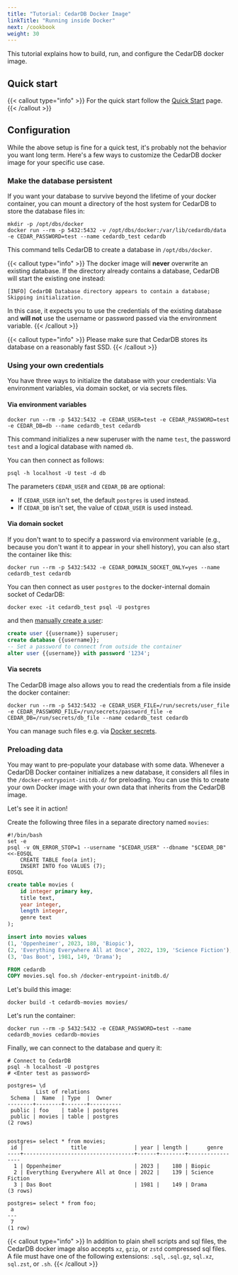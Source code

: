 ```yaml
---
title: "Tutorial: CedarDB Docker Image"
linkTitle: "Running inside Docker"
next: /cookbook
weight: 30
---
```


This tutorial explains how to build, run, and configure the CedarDB docker image.


## Quick start

{{< callout type="info" >}}
For the quick start follow the [Quick Start](/docs/getting_started/quickstart) page.
{{< /callout >}}

## Configuration

While the above setup is fine for a quick test, it's probably not the behavior you want long term.
Here's a few ways to customize the CedarDB docker image for your specific use case.

### Make the database persistent

If you want your database to survive beyond the lifetime of your docker container, 
you can mount a directory of the host system for CedarDB to store the database files in:

```shell
mkdir -p /opt/dbs/docker
docker run --rm -p 5432:5432 -v /opt/dbs/docker:/var/lib/cedardb/data -e CEDAR_PASSWORD=test --name cedardb_test cedardb
```
This command tells CedarDB to create a database in `/opt/dbs/docker`.

{{< callout type="info" >}}
The docker image will **never** overwrite an existing database.
If the directory already contains a database, CedarDB will start the existing one instead:

`[INFO] CedarDB Database directory appears to contain a database; Skipping initialization.`

In this case, it expects you to use the credentials of the existing database 
and **will not** use the username or password passed via the environment variable.
{{< /callout >}}


{{< callout type="info" >}}
Please make sure that CedarDB stores its database on a reasonably fast SSD.
{{< /callout >}}

### Using your own credentials
You have three ways to initialize the database with your credentials: Via environment variables, via domain socket, or via secrets files.

#### Via environment variables
```shell
docker run --rm -p 5432:5432 -e CEDAR_USER=test -e CEDAR_PASSWORD=test -e CEDAR_DB=db --name cedardb_test cedardb
```
This command initializes a new superuser with the name `test`, the password `test` and a logical database with named `db`. 

You can then connect as follows:
```shell
psql -h localhost -U test -d db
```

The parameters `CEDAR_USER` and `CEDAR_DB` are optional:
- If `CEDAR_USER` isn't set, the default `postgres` is used instead.
- If `CEDAR_DB` isn't set, the value of `CEDAR_USER` is used instead. 


#### Via domain socket

If you don't want to to specify a password via environment variable (e.g., because you don't want it to appear in your shell history), you can also start the container like this:
```shell
docker run --rm -p 5432:5432 -e CEDAR_DOMAIN_SOCKET_ONLY=yes --name cedardb_test cedardb
```
You can then connect as user `postgres` to the docker-internal domain socket of CedarDB:
```shell
docker exec -it cedardb_test psql -U postgres
```
and then [manually create a user](/docs/references/sqlreference/statements/createrole):
```sql
create user {{username}} superuser;
create database {{username}};
-- Set a password to connect from outside the container
alter user {{username}} with password '1234';
```

#### Via secrets

The CedarDB image also allows you to read the credentials from a file inside the docker container:
```shell
docker run --rm -p 5432:5432 -e CEDAR_USER_FILE=/run/secrets/user_file -e CEDAR_PASSWORD_FILE=/run/secrets/password_file -e CEDAR_DB=/run/secrets/db_file --name cedardb_test cedardb
```
You can manage such files e.g. via [Docker secrets](https://docs.docker.com/engine/swarm/secrets/).

### Preloading data

You may want to pre-populate your database with some data. 
Whenever a CedarDB Docker container initializes a new database, it considers all files in the `/docker-entrypoint-initdb.d/` for preloading.
You can use this to create your own Docker image with your own data that inherits from the CedarDB image.

Let's see it in action!

Create the following three files in a separate directory named `movies`:

```shell {filename="movies/foo.sh"}
#!/bin/bash
set -e
psql -v ON_ERROR_STOP=1 --username "$CEDAR_USER" --dbname "$CEDAR_DB" <<-EOSQL
	CREATE TABLE foo(a int);
	INSERT INTO foo VALUES (7);
EOSQL
```

```sql {filename="movies/movies.sql"}
create table movies (
    id integer primary key,
    title text,
    year integer,
    length integer,
    genre text
);

insert into movies values
(1, 'Oppenheimer', 2023, 180, 'Biopic'),
(2, 'Everything Everywhere All at Once', 2022, 139, 'Science Fiction'),
(3, 'Das Boot', 1981, 149, 'Drama');
```

```Dockerfile {filename="movies/Dockerfile"}
FROM cedardb
COPY movies.sql foo.sh /docker-entrypoint-initdb.d/
```

Let's build this image:

```shell
docker build -t cedardb-movies movies/
```

Let's run the container:

```shell
docker run --rm -p 5432:5432 -e CEDAR_PASSWORD=test --name cedardb_movies cedardb-movies
```

Finally, we can connect to the database and query it:
```shell
# Connect to CedarDB
psql -h localhost -U postgres
# <Enter test as password>

postgres= \d
         List of relations
 Schema |  Name  | Type  |  Owner   
--------+--------+-------+----------
 public | foo    | table | postgres
 public | movies | table | postgres
(2 rows)


postgres= select * from movies;
 id |               title               | year | length |      genre      
----+-----------------------------------+------+--------+-----------------
  1 | Oppenheimer                       | 2023 |    180 | Biopic
  2 | Everything Everywhere All at Once | 2022 |    139 | Science Fiction
  3 | Das Boot                          | 1981 |    149 | Drama
(3 rows)

postgres= select * from foo;
 a 
---
 7
(1 row)

```

{{< callout type="info" >}}
In addition to plain shell scripts and sql files, the CedarDB docker image also accepts `xz`, `gzip`, or `zstd` compressed sql files.
A file must have one of the following extensions: `.sql`, `.sql.gz`, `sql.xz`, `sql.zst`, or `.sh`.
{{< /callout >}}
